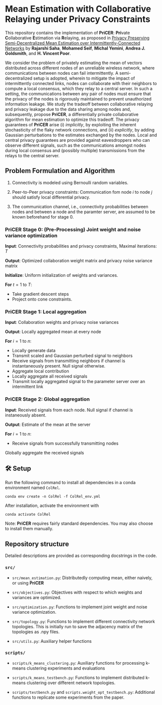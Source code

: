 # Mean Estimation with Collaborative Relaying under Privacy Constraints

This repository contains the implementation of __PriCER__: **Pri**vate **C**ollaborative **E**stimation via **R**elaying, as proposed in [Privacy Preserving Semi-Decentralized Mean Estimation over Intermittently-Connected Networks](https://drive.google.com/file/d/1BMZ5DjambHAEV3_cYHub7OkR6CBtZe_X/view?usp=sharing) by **Rajarshi Saha**, **Mohamed Seif**, **Michal Yemini**, **Andrea J. Goldsmith**, and **H. Vincent Poor**.

We consider the problem of privately estimating the mean of vectors distributed across different nodes of an unreliable wireless network, where communications between nodes can fail intermittently. A semi-decentralized setup is adopted, wherein to mitigate the impact of intermittently connected links, nodes can collaborate with their neighbors to compute a local consensus, which they relay to a central server. In such a setting, the communications between any pair of nodes must ensure that the privacy of the nodes is rigorously maintained to prevent unauthorized information leakage. We study the tradeoff between collaborative relaying and privacy leakage due to the data sharing among nodes and, subsequently, propose __PriCER__, a differentially private collaborative algorithm for mean estimation to optimize this tradeoff. The privacy guarantees of __PriCER__ arise (i) *implicitly*, by exploiting the inherent stochasticity of the flaky network connections, and (ii) *explicitly*, by adding Gaussian perturbations to the estimates exchanged by the nodes. Local and central privacy guarantees are provided against eavesdroppers who can observe different signals, such as the communications amongst nodes during local consensus and (possibly multiple) transmissions from the relays to the central server.

## Problem Formulation and Algorithm

1. Connectivity is modeled using Bernoulli random variables.

2. Peer-to-Peer privacy constraints: Communication fom node $i$ to node $j$ should satisfy local differential privacy.

3. The communication channel, i.e., connectivity probabilities between nodes and between a node and the paramter server, are assumed to be known beforehand for stage $0$.

### __PriCER__ Stage 0: (Pre-Processing) Joint weight and noise variance optimization

__Input__: Connectivity probabilities and privacy constraints, Maximal iterations: $T$

__Output__: Optimized collaboration weight matrix and privacy noise variance matrix

__Initialize__: Uniform initialization of weights and variances.

__For__ $t = 1$ to $T$:

- Take gradient descent steps
- Project onto cone constraints.


### __PriCER__ Stage 1: Local aggregation

__Input__: Collaboration weights and privacy noise variances

__Output__: Locally aggregated mean at every node

__For__ $i = 1$ to $n$:

- Locally generate data
- Transmit scaled and Gaussian perturbed signal to neighbors
- Receive signals from transmitting neighbors if channel is instantaneously present. Null signal otherwise.
- Aggregate local contribution
- Locally aggregate all received signals
- Transmit locally aggregated signal to the parameter server over an intermittent link


### __PriCER__ Stage 2: Global aggregation

__Input__: Received signals from each node. Null signal if channel is instaneously absent.

__Output__: Estimate of the mean at the server

__For__ $i = 1$ to $n$:

- Receive signals from successfully transmitting nodes

Globally aggregate the received signals




## 🛠 Setup
Run the following command to install all dependencies in a conda environment named `ColRel`. 
```
conda env create -n ColRel -f ColRel_env.yml
```
After installation, activate the environment with
```
conda activate ColRel
```

Note: __PriCER__ requires fairly standard dependencies. You may also choose to install them manually. 


## Repository structure

Detailed descriptions are provided as corresponding docstrings in the code. 

### `src/`

- `src/mean_estimation.py`: Distributedly computing mean, either naively, or using __PriCER__

- `src/objectives.py`: Objectives with respect to which weights and variances are optimized.

- `src/optimization.py`: Functions to implement joint weight and noise variance optimization.

- `src/topology.py`: Functions to implement different connectivity network topologies. This is initially run to save the adjacency matrix of the topologies as .npy files.

- `src/utils.py`: Auxiliary helper functions

### `scripts/`

- `scripts/k_means_clustering.py`: Auxiliary functions for processing k-means clustering experiments and evaluations

- `scripts/k_means_testbench.py`: Functions to implement distributed k-means clustering over different network topologies.

- `scripts/testbench.py` and `scripts.weight_opt_testbench.py`: Additional functions to replicate some experiments from the paper.